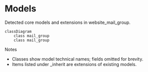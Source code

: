 # Models

Detected core models and extensions in website_mail_group.

```mermaid
classDiagram
    class mail_group
    class mail_group
```

Notes
- Classes show model technical names; fields omitted for brevity.
- Items listed under _inherit are extensions of existing models.

